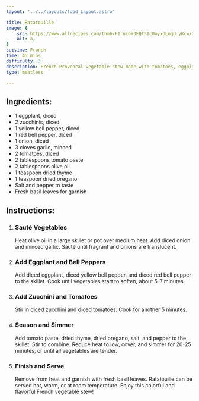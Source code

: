 ```yaml
---
layout: '../../layouts/food_Layout.astro'

title: Ratatouille
image: {
    src: https://www.allrecipes.com/thmb/F1rucOY3FQT5Ic0oyxdLoqU_yKc=/1500x0/filters:no_upscale():max_bytes(150000):strip_icc()/222006-disneys-ratatouille-DDMFS-4x3-36eb15843ab548a79e7aab761dac92e1.jpg,
    alt: a,
}
cuisine: French
time: 45 mins
difficulty: 3
description: French Provencal vegetable stew made with tomatoes, eggplant, zucchini, bell peppers, onions, and garlic, flavored with herbs like thyme and basil.
type: meatless

---
```

<div class="recipe-container">
    <div class="ingredients">
        <h2>Ingredients:</h2>
        <ul>
            <li>1 eggplant, diced</li>
            <li>2 zucchinis, diced</li>
            <li>1 yellow bell pepper, diced</li>
            <li>1 red bell pepper, diced</li>
            <li>1 onion, diced</li>
            <li>3 cloves garlic, minced</li>
            <li>2 tomatoes, diced</li>
            <li>2 tablespoons tomato paste</li>
            <li>2 tablespoons olive oil</li>
            <li>1 teaspoon dried thyme</li>
            <li>1 teaspoon dried oregano</li>
            <li>Salt and pepper to taste</li>
            <li>Fresh basil leaves for garnish</li>
        </ul>
    </div>
    <div class="instructions">
        <h2>Instructions:</h2>
        <ol>
            <li><h3>Sauté Vegetables</h3>
                Heat olive oil in a large skillet or pot over medium heat. Add diced onion and minced garlic. Sauté until fragrant and onions are translucent.
            </li>
            <li><h3>Add Eggplant and Bell Peppers</h3>
                Add diced eggplant, diced yellow bell pepper, and diced red bell pepper to the skillet. Cook until vegetables start to soften, about 5-7 minutes.
            </li>
            <li><h3>Add Zucchini and Tomatoes</h3>
                Stir in diced zucchini and diced tomatoes. Cook for another 5 minutes.
            </li>
            <li><h3>Season and Simmer</h3>
                Add tomato paste, dried thyme, dried oregano, salt, and pepper to the skillet. Stir to combine. Reduce heat to low, cover, and simmer for 20-25 minutes, or until all vegetables are tender.
            </li>
            <li><h3>Finish and Serve</h3>
                Remove from heat and garnish with fresh basil leaves. Ratatouille can be served hot, warm, or at room temperature. Enjoy this colorful and flavorful French vegetable stew!
            </li>
        </ol>
    </div>
</div>
